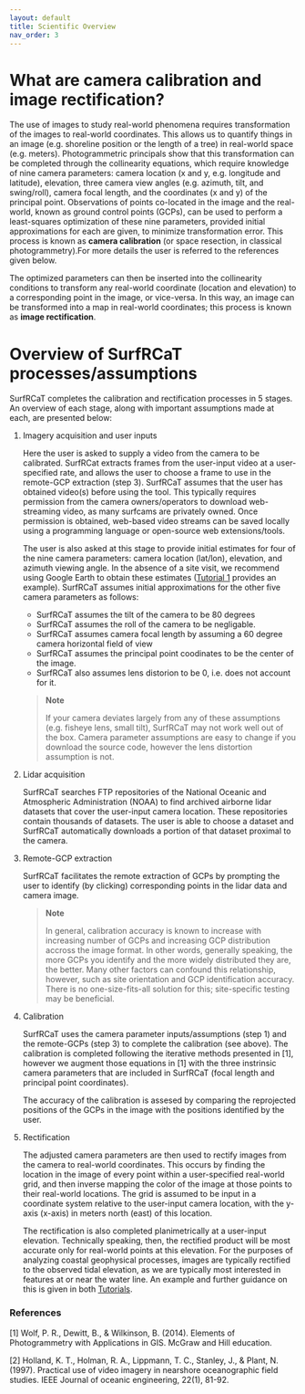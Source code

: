 ```yaml
---
layout: default
title: Scientific Overview
nav_order: 3
---
```

# What are camera calibration and image rectification? #
The use of images to study real-world phenomena requires transformation of the images to real-world coordinates. This allows us to quantify things in an image
(e.g. shoreline position or the length of a tree) in real-world space (e.g. meters). Photogrammetric principals show that this transformation can be completed through the
collinearity equations, which require knowledge of nine camera parameters: camera location (x and y, e.g. longitude and latitude), elevation, three
camera view angles (e.g. azimuth, tilt, and swing/roll), camera focal length, and the coordinates (x and y) of the principal point. Observations of 
points co-located in the image and the real-world, known as ground control points (GCPs), can be used to perform a least-squares optimization of these nine parameters, provided
initial approximations for each are given, to minimize transformation error. This process is known as **camera calibration** (or space resection, in
classical photogrammetry).For more details the user is referred to the references given below.

The optimized parameters can then be inserted into the collinearity conditions to transform any real-world coordinate (location and elevation) to a
corresponding point in the image, or vice-versa. In this way, an image can be transformed into a map in real-world coordinates; this process is 
known as **image rectification**.


# Overview of SurfRCaT processes/assumptions #
SurfRCaT completes the calibration and rectification processes in 5 stages. An overview of each stage, along with important assumptions made at each, 
are presented below:

1. Imagery acquisition and user inputs

   Here the user is asked to supply a video from the camera to be calibrated. SurfRCat extracts frames from the user-input video at a user-specified rate, 
   and allows the user to choose a frame to use in the remote-GCP extraction (step 3). SurfRCaT assumes that the user has obtained video(s)
   before using the tool. This typically requires permission from the camera owners/operators to download web-streaming video, as many
   surfcams are privately owned. Once permission is obtained, web-based video streams can be saved locally using a programming language or 
   open-source web extensions/tools.  

   The user is also asked at this stage to provide initial estimates for four of the nine camera parameters: camera location (lat/lon), elevation,
   and azimuth viewing angle. In the absence of a site visit, we recommend using Google Earth to obtain these estimates ([Tutorial 1](https://conlin-matt.github.io/SurfRCaT/tutorials.html)
   provides an example). SurfRCaT assumes initial approximations for the other five camera parameters as follows:

   + SurfRCaT assumes the tilt of the camera to be 80 degrees
   + SurfRCaT assumes the roll of the camera to be negligable.   
   + SurfRCaT assumes camera focal length by assuming a 60 degree camera horizontal field of view
   + SurfRCaT assumes the principal point coodinates to be the center of the image.
   + SurfRCaT also assumes lens distorion to be 0, i.e. does not account for it. 

   > **Note**
   >
   > If your camera deviates largely from any of these assumptions (e.g. fisheye lens, small tilt), SurfRCaT may
   > not work well out of the box. Camera parameter assumptions are easy to change if you download the source code,
   > however the lens distortion assumption is not.


2. Lidar acquisition

   SurfRCaT searches FTP repositories of the National Oceanic and Atmospheric Administration (NOAA) to find archived airborne lidar datasets that
   cover the user-input camera location. These repositories contain thousands of datasets. The user is able to choose a dataset and SurfRCaT 
   automatically downloads a portion of that dataset proximal to the camera.

3. Remote-GCP extraction

   SurfRCaT facilitates the remote extraction of GCPs by prompting the user to identify (by clicking) corresponding
   points in the lidar data and camera image.
   
   > **Note**
   >
   > In general, calibration accuracy is known to increase with increasing number of GCPs and increasing GCP distribution accross the image format. In other words, generally speaking, the more GCPs you identify and the more widely distributed they are, the better. Many other factors can confound this relationship, however, such as site orientation and GCP identification accuracy. There is no one-size-fits-all solution for this; site-specific testing may be beneficial. 

4. Calibration
	
   SurfRCaT uses the camera parameter inputs/assumptions (step 1) and the remote-GCPs (step 3) to complete the calibration (see above). The calibration 
   is completed following the iterative methods presented in [1], however we augment those equations in [1] with the three instrinsic camera parameters that 
   are included in SurfRCaT (focal length and principal point coordinates). 

   The accuracy of the calibration is assesed by comparing the reprojected positions of the GCPs in the image with the positions identified by the user. 

5. Rectification

   The adjusted camera parameters are then used to rectify images from the camera to real-world coordinates. This occurs by finding the location in
   the image of every point within a user-specified real-world grid, and then inverse mapping the color of the image at those points to their real-world 
   locations. The grid is assumed to be input in a coordinate system relative to the user-input camera location, with the y-axis (x-axis) in meters
   north (east) of this location.

   The rectification is also completed planimetrically at a user-input elevation. Technically speaking, then, the rectified product will be most
   accurate only for real-world points at this elevation. For the purposes of analyzing coastal geophysical processes, images are typically
   rectified to the observed tidal elevation, as we are typically most interested in features at or near the water line. An example and further
   guidance on this is given in both [Tutorials](https://conlin-matt.github.io/SurfRCaT/tutorials.html).

### References ###

[1] Wolf, P. R., Dewitt, B., & Wilkinson, B. (2014). Elements of Photogrammetry with Applications in GIS. McGraw and Hill education.

[2] Holland, K. T., Holman, R. A., Lippmann, T. C., Stanley, J., & Plant, N. (1997). 
Practical use of video imagery in nearshore oceanographic field studies. IEEE Journal of oceanic engineering, 22(1), 81-92.







